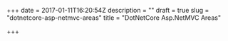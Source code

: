 +++
date = 2017-01-11T16:20:54Z
description = ""
draft = true
slug = "dotnetcore-asp-netmvc-areas"
title = "DotNetCore Asp.NetMVC Areas"

+++




